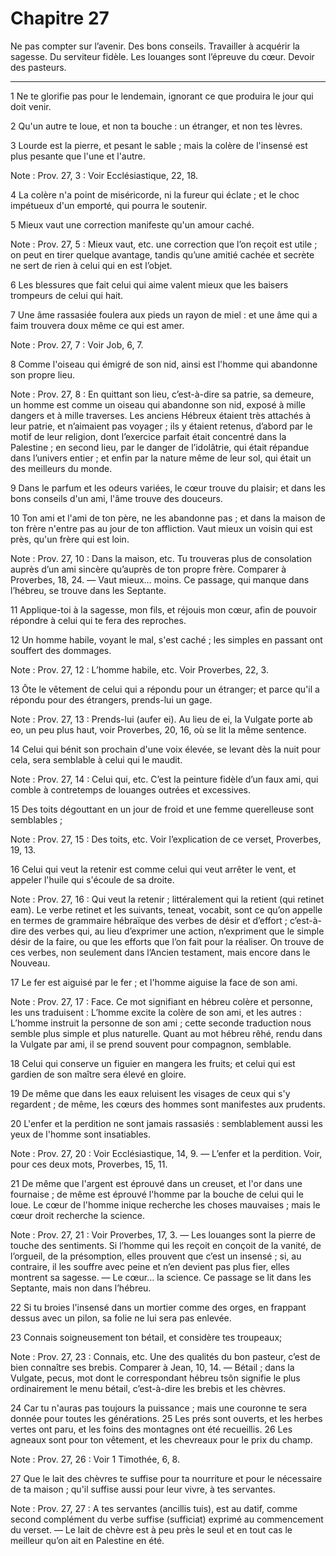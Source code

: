 # Chapitre 27

Ne pas compter sur l’avenir.
Des bons conseils.
Travailler à acquérir la sagesse.
Du serviteur fidèle.
Les louanges sont l’épreuve du cœur.
Devoir des pasteurs.

***

1 Ne te glorifie pas pour le lendemain, ignorant ce que produira le jour qui doit venir.


2 Qu'un autre te loue, et non ta bouche : un étranger, et non tes lèvres.


3 Lourde est la pierre, et pesant le sable ; mais la colère de l'insensé est plus pesante que l'une et l'autre.

<span class="bible-note">Note : </span> Prov. 27, 3 : Voir Ecclésiastique, 22, 18.


4 La colère n'a point de miséricorde, ni la fureur qui éclate ; et le choc impétueux d'un emporté, qui pourra le soutenir.


5 Mieux vaut une correction manifeste qu'un amour caché.

<span class="bible-note">Note : </span> Prov. 27, 5 : Mieux vaut, etc. une correction que l’on reçoit est utile ; on peut en tirer quelque avantage, tandis qu’une amitié cachée et secrète ne sert de rien à celui qui en est l’objet.


6 Les blessures que fait celui qui aime valent mieux que les baisers trompeurs de celui qui hait.


7 Une âme rassasiée foulera aux pieds un rayon de miel : et une âme qui a faim trouvera doux même ce qui est amer.

<span class="bible-note">Note : </span> Prov. 27, 7 : Voir Job, 6, 7.


8 Comme l'oiseau qui émigré de son nid, ainsi est l'homme qui abandonne son propre lieu.

<span class="bible-note">Note : </span> Prov. 27, 8 : En quittant son lieu, c’est-à-dire sa patrie, sa demeure, un homme est comme un oiseau qui abandonne son nid, exposé à mille dangers et à mille traverses. Les anciens Hébreux étaient très attachés à leur patrie, et n’aimaient pas voyager ; ils y étaient retenus, d’abord par le motif de leur religion, dont l’exercice parfait était concentré dans la Palestine ; en second lieu, par le danger de l’idolâtrie, qui était répandue dans l’univers entier ; et enfin par la nature même de leur sol, qui était un des meilleurs du monde.


9 Dans le parfum et les odeurs variées, le cœur trouve du plaisir; et dans les bons conseils d'un ami, l'âme trouve des douceurs.


10 Ton ami et l'ami de ton père, ne les abandonne pas ; et dans la maison de ton frère n'entre pas au jour de ton affliction.
Vaut mieux un voisin qui est près, qu'un frère qui est loin.

<span class="bible-note">Note : </span> Prov. 27, 10 : Dans la maison, etc. Tu trouveras plus de consolation auprès d’un ami sincère qu’auprès de ton propre frère. Comparer à Proverbes, 18, 24. ― Vaut mieux… moins. Ce passage, qui manque dans l’hébreu, se trouve dans les Septante.


11 Applique-toi à la sagesse, mon fils, et réjouis mon cœur, afin de pouvoir répondre à celui qui te fera des reproches.


12 Un homme habile, voyant le mal, s'est caché ; les simples en passant ont souffert des dommages.

<span class="bible-note">Note : </span> Prov. 27, 12 : L’homme habile, etc. Voir Proverbes, 22, 3.


13 Ôte le vêtement de celui qui a répondu pour un étranger; et parce qu'il a répondu pour des étrangers, prends-lui un gage.

<span class="bible-note">Note : </span> Prov. 27, 13 : Prends-lui (aufer ei). Au lieu de ei, la Vulgate porte ab eo, un peu plus haut, voir Proverbes, 20, 16, où se lit la même sentence.


14 Celui qui bénit son prochain d'une voix élevée, se levant dès la nuit pour cela, sera semblable à celui qui le maudit.

<span class="bible-note">Note : </span> Prov. 27, 14 : Celui qui, etc. C’est la peinture fidèle d’un faux ami, qui comble à contretemps de louanges outrées et excessives.


15 Des toits dégouttant en un jour de froid et une femme querelleuse sont semblables ;

<span class="bible-note">Note : </span> Prov. 27, 15 : Des toits, etc. Voir l’explication de ce verset, Proverbes, 19, 13.

16 Celui qui veut la retenir est comme celui qui veut arrêter le vent, et appeler l'huile qui s'écoule de sa droite.

<span class="bible-note">Note : </span> Prov. 27, 16 : Qui veut la retenir ; littéralement qui la retient (qui retinet eam). Le verbe retinet et les suivants, teneat, vocabit, sont ce qu’on appelle en termes de grammaire hébraïque des verbes de désir et d’effort ; c’est-à-dire des verbes qui, au lieu d’exprimer une action, n’expriment que le simple désir de la faire, ou que les efforts que l’on fait pour la réaliser. On trouve de ces verbes, non seulement dans l’Ancien testament, mais encore dans le Nouveau.


17 Le fer est aiguisé par le fer ; et l'homme aiguise la face de son ami.

<span class="bible-note">Note : </span> Prov. 27, 17 : Face. Ce mot signifiant en hébreu colère et personne, les uns traduisent : L’homme excite la colère de son ami, et les autres : L’homme instruit la personne de son ami ; cette seconde traduction nous semble plus simple et plus naturelle. Quant au mot hébreu rêhé, rendu dans la Vulgate par ami, il se prend souvent pour compagnon, semblable.


18 Celui qui conserve un figuier en mangera les fruits; et celui qui est gardien de son maître sera élevé en gloire.


19 De même que dans les eaux reluisent les visages de ceux qui s'y regardent ; de même, les cœurs des hommes sont manifestes aux prudents.


20 L'enfer et la perdition ne sont jamais rassasiés : semblablement aussi les yeux de l'homme sont insatiables.

<span class="bible-note">Note : </span> Prov. 27, 20 : Voir Ecclésiastique, 14, 9. ― L’enfer et la perdition. Voir, pour ces deux mots, Proverbes, 15, 11.


21 De même que l'argent est éprouvé dans un creuset, et l'or dans une fournaise ; de même est éprouvé l'homme par la bouche de celui qui le loue.
Le cœur de l'homme inique recherche les choses mauvaises ; mais le cœur droit recherche la science.

<span class="bible-note">Note : </span> Prov. 27, 21 : Voir Proverbes, 17, 3. ― Les louanges sont la pierre de touche des sentiments. Si l’homme qui les reçoit en conçoit de la vanité, de l’orgueil, de la présomption, elles prouvent que c’est un insensé ; si, au contraire, il les souffre avec peine et n’en devient pas plus fier, elles montrent sa sagesse. ― Le cœur… la science. Ce passage se lit dans les Septante, mais non dans l’hébreu.


22 Si tu broies l'insensé dans un mortier comme des orges, en frappant dessus avec un pilon, sa folie ne lui sera pas enlevée.


23 Connais soigneusement ton bétail, et considère tes troupeaux;

<span class="bible-note">Note : </span> Prov. 27, 23 : Connais, etc. Une des qualités du bon pasteur, c’est de bien connaître ses brebis. Comparer à Jean, 10, 14. ― Bétail ; dans la Vulgate, pecus, mot dont le correspondant hébreu tsôn signifie le plus ordinairement le menu bétail, c’est-à-dire les brebis et les chèvres.

24 Car tu n'auras pas toujours la puissance ; mais une couronne te sera donnée pour toutes les générations. 25 Les prés sont ouverts, et les herbes vertes ont paru, et les foins des montagnes ont été recueillis. 26 Les agneaux sont pour ton vêtement, et les chevreaux pour le prix du champ.

<span class="bible-note">Note : </span> Prov. 27, 26 : Voir 1 Timothée, 6, 8.

27 Que le lait des chèvres te suffise pour ta nourriture et pour le nécessaire de ta maison ; qu'il suffise aussi pour leur vivre, à tes servantes.

<span class="bible-note">Note : </span> Prov. 27, 27 : A tes servantes (ancillis tuis), est au datif, comme second complément du verbe suffise (sufficiat) exprimé au commencement du verset. ― Le lait de chèvre est à peu près le seul et en tout cas le meilleur qu’on ait en Palestine en été.

